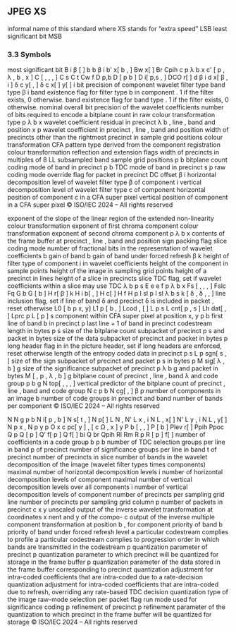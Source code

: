## JPEG XS

informal name of this standard where XS stands for “extra speed” LSB least significant bit MSB
### 3.3 Symbols

most significant bit B i β [ ] b b β i b' x[ b
, ] Bw x[ ] Br Cpih c p λ b x c' [ p
, λ
, b
, x ] C [
,
,
, ] C s C t Cw f D p,b D [ p b ] D i[ p,s
, ] DCO r[ ] d β i d x[ β
, i ] δ c y[
, ] δ c x[ ] y[ ] i bit precision of component wavelet filter type band type β i band existence flag for filter type b in component
. 1 if the filter exists, 0 otherwise. band existence flag for band type
. 1 if the filter exists, 0 otherwise. nominal overall bit precision of the wavelet coefficients number of bits required to encode a bitplane count in raw colour transformation type p λ b x wavelet coefficient residual in precinct λ b
, line
, band and position x p wavelet coefficient in precinct
, line
, band and position width of precincts other than the rightmost precinct in sample grid positions colour transformation CFA pattern type derived from the component registration colour transformation reflection and extension flags width of precincts in multiples of 8 LL subsampled band sample grid positions p b bitplane count coding mode of band in precinct p b TDC mode of band in precinct s p raw coding mode override flag for packet in precinct DC offset β i horizontal decomposition level of wavelet filter type β of component i vertical decomposition level of wavelet filter type c of component horizontal position of component c in a CFA super pixel vertical position of component in a CFA super pixel © ISO/IEC 2024 – All rights reserved

<!-- page 10 -->

exponent of the slope of the linear region of the extended non-linearity colour transformation exponent of first chroma component colour transformation exponent of second chroma component p λ b x contents of the frame buffer at precinct
, line
, band and position sign packing flag slice coding mode number of fractional bits in the representation of wavelet coefficients b gain of band b gain of band under forced refresh β k height of filter type of component i in wavelet coefficients height of the component in sample points height of the image in sampling grid points height of a precinct in lines height of a slice in precincts slice TDC flag, set if wavelet coefficients within a slice may use TDC λ b p s E e e f p λ b x Fs [
,
,
, ] Fslc Fq G b G [ b ] H r[ β ] k H i b[
, ] H c[ ] H f H p I sl p I sl λ b s k [ δ
, δ
,
, ] line inclusion flag, set if line of band δ and precinct δ is included in packet
, reset otherwise L0 [ b p x, y] L1 p [ b
, ] Lcod
, [ ] L p s L cnt[ p
, s ] Lh dat[
, ] Lprc p L [ p ] s component within CFA super pixel at position x, y p b first line of band b in precinct p last line + 1 of band in precinct codestream length in bytes p s size of the bitplane count subpacket of precinct p s and packet in bytes size of the data subpacket of precinct and packet in bytes p long header flag in in the picture header, set if long headers are enforced, reset otherwise length of the entropy coded data in precinct p s L p sgn[ s
, ] size of the sign subpacket of precinct and packet p s in bytes p M sig[ λ
, b ] g size of the significance subpacket of precinct p λ b g and packet in bytes M [
, p
, λ
, b ] g bitplane count of precinct
, line
, band λ and code group p b g N top[
,
,
, ] vertical predictor of the bitplane count of precinct
, line
, band and code group N c p b N cg[
, ] β p number of components in an image b number of code groups in precinct and band number of bands per component © ISO/IEC 2024 – All rights reserved

<!-- page 11 -->

N N g p b N i[ p
, b ] N s[ t
, ] N p[ ] L N
, N' L x
, i N L
, x[ ] N' L y
, i N L
, y[ ] N p x
, N p y p O x c pc[ y ]
, [ c Ω
, x ] y P b [
,
, ] P [ b ] Plev r[ ] Ppih Ppoc Q p Q [ p ] Q’ f[ p ] Q f[ ] bi Q br Qpih Rl Rm R p R [ p ] f[ ] number of coefficients in a code group b p b number of TDC selection groups per line in band p of precinct number of significance groups per line in band t of precinct number of precincts in slice number of bands in the wavelet decomposition of the image (wavelet filter types times components) maximal number of horizontal decomposition levels i number of horizontal decomposition levels of component maximal number of vertical decomposition levels over all components i number of vertical decomposition levels of component number of precincts per sampling grid line number of precincts per sampling grid column p number of packets in precinct c x y unscaled output of the inverse wavelet transformation at coordinates x nent and y of the compo-
c output of the inverse multiple component transformation at position b
, for component priority of band b priority of band under forced refresh level a particular codestream complies to profile a particular codestream complies to progression order in which bands are transmitted in the codestream p quantization parameter of precinct p quantization parameter to which precinct will be quantized for storage in the frame buffer p quantization parameter of the data stored in the frame buffer corresponding to precinct quantization adjustment for intra-coded coefficients that are intra-coded due to a rate-decision quantization adjustment for intra-coded coefficients that are intra-coded due to refresh, overriding any rate-based TDC decision quantization type of the image raw-mode selection per packet flag run mode used for significance coding p refinement of precinct p refinement parameter of the quantization to which precinct in the frame buffer will be quantized for storage © ISO/IEC 2024 – All rights reserved

<!-- page 12 -->